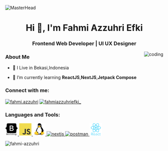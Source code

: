 
![MasterHead](https://cdn-images-1.medium.com/max/1024/1*UtNu7pmbt3WEA213SW9p9Q.png)
<h1 align="center">Hi 👋, I'm Fahmi Azzuhri Efki</h1>
<h3 align="center">Frontend Web Developer | UI UX Designer</h3>
<img src="https://anyforsoft.com/static/a2da834e20a93f2114281a1174296b58/17.gif" alt="coding" align="right">
<h3 align="left">About Me</h3>

- 🏡 I Live in Bekasi,Indonesia

- 🌱 I’m currently learning **ReactJS**,**NextJS**,**Jetpack Compose** 

<h3 align="left">Connect with me:</h3>
<p align="left">
<a href="https://fb.com/fahmi.azzuhri" target="blank"><img align="center" src="https://raw.githubusercontent.com/rahuldkjain/github-profile-readme-generator/master/src/images/icons/Social/facebook.svg" alt="fahmi.azzuhri" height="30" width="40" /></a>
<a href="https://instagram.com/fahmiazzuhriefki_" target="blank"><img align="center" src="https://raw.githubusercontent.com/rahuldkjain/github-profile-readme-generator/master/src/images/icons/Social/instagram.svg" alt="fahmiazzuhriefki_" height="30" width="40" /></a>
</p>

<h3 align="left">Languages and Tools:</h3>
<p align="left"> <a href="https://getbootstrap.com" target="_blank" rel="noreferrer"> <img src="https://raw.githubusercontent.com/devicons/devicon/master/icons/bootstrap/bootstrap-plain-wordmark.svg" alt="bootstrap" width="40" height="40"/> </a> <a href="https://developer.mozilla.org/en-US/docs/Web/JavaScript" target="_blank" rel="noreferrer"> <img src="https://raw.githubusercontent.com/devicons/devicon/master/icons/javascript/javascript-original.svg" alt="javascript" width="40" height="40"/> </a> <a href="https://www.linux.org/" target="_blank" rel="noreferrer"> <img src="https://raw.githubusercontent.com/devicons/devicon/master/icons/linux/linux-original.svg" alt="linux" width="40" height="40"/> </a> <a href="https://nextjs.org/" target="_blank" rel="noreferrer"> <img src="https://cdn.worldvectorlogo.com/logos/nextjs-2.svg" alt="nextjs" width="40" height="40"/> </a> <a href="https://postman.com" target="_blank" rel="noreferrer"> <img src="https://www.vectorlogo.zone/logos/getpostman/getpostman-icon.svg" alt="postman" width="40" height="40"/> </a> <a href="https://reactjs.org/" target="_blank" rel="noreferrer"> <img src="https://raw.githubusercontent.com/devicons/devicon/master/icons/react/react-original-wordmark.svg" alt="react" width="40" height="40"/> </a> <a href="https://sass-lang.com" target="_blank" rel="noreferrer">  </a> </p>

<p><img align="left" src="https://github-readme-stats.vercel.app/api/top-langs?username=fahmi-azzuhri&show_icons=true&locale=en&layout=compact" alt="fahmi-azzuhri" /></p>
